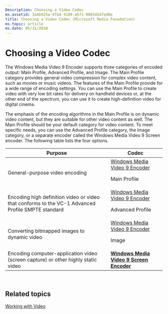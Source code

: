 ```yaml
---
Description: Choosing a Video Codec
ms.assetid: 3a4b925a-4fb4-4189-a571-8083454fed0e
title: Choosing a Video Codec (Microsoft Media Foundation)
ms.topic: article
ms.date: 05/31/2018
---
```


# Choosing a Video Codec

The Windows Media Video 9 Encoder supports three categories of encoded output: Main Profile, Advanced Profile, and Image. The Main Profile category provides general video compression for complex video content, such as movies or music videos. The features of the Main Profile provide for a wide range of encoding settings. You can use the Main Profile to create video with very low bit rates for delivery on handheld devices or, at the other end of the spectrum, you can use it to create high-definition video for digital cinema.

The emphasis of the encoding algorithms in the Main Profile is on dynamic video content, but they are suitable for other video content as well. The Main Profile should be your default category for video content. To meet specific needs, you can use the Advanced Profile category, the Image category, or a separate encoder called the Windows Media Video 9 Screen encoder. The following table lists the four options.



<table>
<thead>
<tr class="header">
<th>Purpose</th>
<th>Codec</th>
</tr>
</thead>
<tbody>
<tr class="odd">
<td>General-purpose video encoding</td>
<td><a href="windowsmediavideo9encoder">Windows Media Video 9 Encoder</a><dl> Main Profile<br />
</dl></td>
</tr>
<tr class="even">
<td>Encoding high definition video or video that conforms to the VC-1 Advanced Profile SMPTE standard</td>
<td><a href="windowsmediavideo9encoder">Windows Media Video 9 Encoder</a><dl> Advanced Profile<br />
</dl></td>
</tr>
<tr class="odd">
<td>Converting bitmapped images to dynamic video</td>
<td><a href="windowsmediavideo9encoder">Windows Media Video 9 Encoder</a><dl> Image<br />
</dl></td>
</tr>
<tr class="even">
<td>Encoding computer-application video (screen capture) or other highly static video</td>
<td><a href="windowsmediavideo9screenencoder"><strong>Windows Media Video 9 Screen Encoder</strong></a></td>
</tr>
</tbody>
</table>



 

## Related topics

<dl> <dt>

[Working with Video](workingwithvideo.md)
</dt> </dl>

 

 



